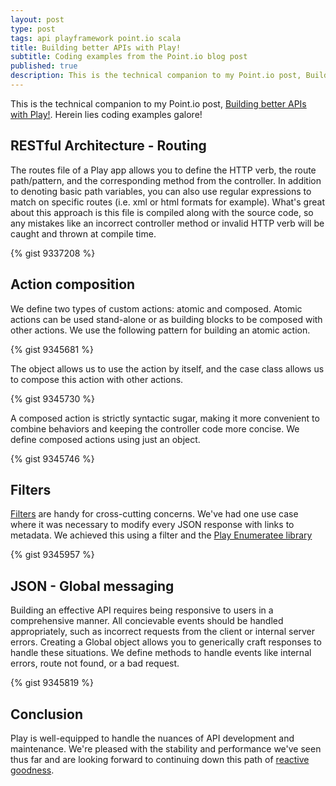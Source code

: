 ```yaml
---
layout: post
type: post
tags: api playframework point.io scala
title: Building better APIs with Play!
subtitle: Coding examples from the Point.io blog post
published: true
description: This is the technical companion to my Point.io post, Building better APIs with Play!  Herein lies coding examples galore!
---
```


This is the technical companion to my Point.io post, [Building better APIs with Play!](http://point.io/article/building-better-apis-play).  Herein lies coding examples galore!

## RESTful Architecture - Routing

The routes file of a Play app allows you to define the HTTP verb, the route path/pattern, and the corresponding method from the controller.  In addition to denoting basic path variables, you can also use regular expressions to match on specific routes (i.e. xml or html formats for example).  What's great about this approach is this file is compiled along with the source code, so any mistakes like an incorrect controller method or invalid HTTP verb will be caught and thrown at compile time.

{% gist 9337208 %}

## Action composition

We define two types of custom actions: atomic and composed.  Atomic actions can be used stand-alone or as building blocks to be composed with other actions.  We use the following pattern for building an atomic action.

{% gist 9345681 %}

The object allows us to use the action by itself, and the case class allows us to compose this action with other actions.

{% gist 9345730 %}

A composed action is strictly syntactic sugar, making it more convenient to combine behaviors and keeping the controller code more concise.  We define composed actions using just an object.

{% gist 9345746 %}

## Filters

[Filters](http://www.playframework.com/documentation/2.2.2/ScalaHttpFilters) are handy for cross-cutting concerns.  We've had one use case where it was necessary to modify every JSON response with links to metadata.  We achieved this using a filter and the [Play Enumeratee library](http://www.playframework.com/documentation/2.2.2/Enumeratees)

{% gist 9345957 %}

## JSON - Global messaging

Building an effective API requires being responsive to users in a comprehensive manner.  All concievable events should be handled appropriately, such as incorrect requests from the client or internal server errors.  Creating a Global object allows you to generically craft responses to handle these situations.  We define methods to handle events like internal errors, route not found, or a bad request.

{% gist 9345819 %}

## Conclusion

Play is well-equipped to handle the nuances of API development and maintenance.  We're pleased with the stability and performance we've seen thus far and are looking forward to continuing down this path of [reactive goodness](http://www.reactivemanifesto.org/).  